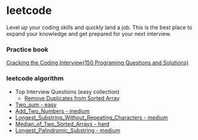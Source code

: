 # leetcode
Level up your coding skills and quickly land a job. This is the best place to expand your knowledge and get prepared for your next interview.
### Practice book
[Cracking the Coding Interview(150 Programing Questions and Solutions)](src/Cracking_the_Coding_Interview)

### leetcode algorithm
- Top Interview Questions (easy collection)
    - [Remove Duplicates from Sorted Array](src/Remove_Duplicates_from_Sorted_Array)
- [Two_sum - easy](src/Two_Sum)
- [Add_Two_Numbers - medium](src/Add_Two_Numbers)
- [Longest_Substring_Without_Repeating_Characters - medium](src/Longest_Substring_Without_Repeating_Characters)
- [Median_of_Two_Sorted_Arrays - hard](src/Median_of_Two_Sorted_Arrays)
- [Longest_Palindromic_Substring - medium](src/Longest_Palindromic_Substring)